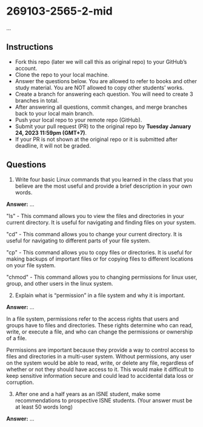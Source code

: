 # 269103-2565-2-mid
...
## Instructions

- Fork this repo (later we will call this as original repo) to your GitHub’s account. 
- Clone the repo to your local machine.
- Answer the questions below. You are allowed to refer to books and other study material. You are NOT allowed to copy other students’ works. 
- Create a branch for answering each question. You will need to create 3 branches in total.
- After answering all questions, commit changes, and merge branches back to your local main branch.
- Push your local repo to your remote repo (GitHub).
- Submit your pull request (PR) to the original repo by **Tuesday January 24, 2023 11:59pm (GMT+7)**.
- If your PR is not shown at the original repo or it is submitted after deadline, it will not be graded.

## Questions

1. Write four basic Linux commands that you learned in the class that you believe are the most useful and provide a brief description in your own words. 

**Answer:** ...

"ls" - This command allows you to view the files and directories in your current directory. It is useful for navigating and finding files on your system.

"cd" - This command allows you to change your current directory. It is useful for navigating to different parts of your file system.

"cp" - This command allows you to copy files or directories. It is useful for making backups of important files or for copying files to different locations on your file system.

"chmod" - This command allows you to changing permissions for linux user, group, and other users in the linux system. 


2. Explain what is “permission” in a file system and why it is important.

**Answer:** ...

In a file system, permissions refer to the access rights that users and groups have to files and directories. 
These rights determine who can read, write, or execute a file, and who can change the permissions or ownership of a file.

Permissions are important because they provide a way to control access to files and directories in a multi-user system. 
Without permissions, any user on the system would be able to read, write, or delete any file, regardless of whether or not they should have access to it. 
This would make it difficult to keep sensitive information secure and could lead to accidental data loss or corruption.

3. After one and a half years as an ISNE student, make some recommendations to prospective ISNE students. (Your answer must be at least 50 words long)

**Answer:** ...

